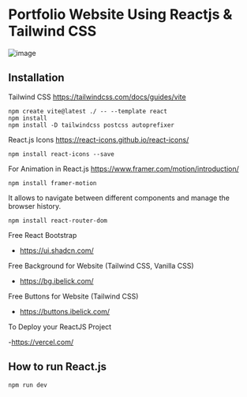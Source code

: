 # Portfolio Website Using Reactjs & Tailwind CSS

![image](https://github.com/user-attachments/assets/d8d79705-f019-42dc-b45b-0cf8a1b6ab7c)


## Installation

Tailwind CSS
https://tailwindcss.com/docs/guides/vite

```
npm create vite@latest ./ -- --template react
npm install
npm install -D tailwindcss postcss autoprefixer
```

React.js Icons
https://react-icons.github.io/react-icons/

```
npm install react-icons --save
```

For Animation in React.js
https://www.framer.com/motion/introduction/

```
npm install framer-motion
```

It allows to navigate between different components and manage the browser history.
```
npm install react-router-dom
```

Free React Bootstrap

- https://ui.shadcn.com/

Free Background for Website (Tailwind CSS, Vanilla CSS)

- https://bg.ibelick.com/

Free Buttons for Website (Tailwind CSS)

- https://buttons.ibelick.com/

To Deploy your ReactJS Project

-https://vercel.com/

## How to run React.js

```
npm run dev
```
